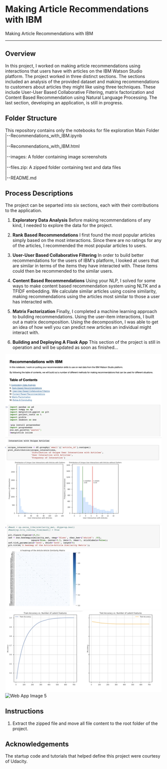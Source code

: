 # Making Article Recommendations with IBM
Making Article Recommendations with IBM

---

## Overview
In this project, I worked on making article recommendations using interactions that users have with articles on the IBM Watson Studio platform. The project worked in three distinct sections. The sections included an analysis of the provided dataset and making recommendations to customers about articles they might like using three techniques. These include User-User Based Collaborative Filtering, matrix factorization and Content Based Recommendation using Natural Language Processing. The last section, developing an application, is still in progress.

## Folder Structure
This repository contains only the notebooks for file exploration
Main Folder
   |--Recommendations_with_IBM.ipynb<br>
   | <br>
   |--Recommendations_with_IBM.html <br>
   | <br>
   |--images: A folder containing image screenshots <br>
   | <br>
   |--files.zip: A zipped folder containing test and data files<br>
   | <br>
   |--README.md <br>

## Process Descriptions
The project can be separted into six sections, each with their contributions to the application.

1. **Exploratory Data Analysis**
    Before making recommendations of any kind, I needed to explore the data for the project.

2. **Rank Based Recommendations**
    I first found the most popular articles simply based on the most interactions. Since there are no ratings for any of the articles, I recommended the most popular articles to users.

3. **User-User Based Collaborative Filtering**
    In order to build better recommendations for the users of IBM's platform, I looked at users that are similar in terms of the items they have interacted with. These items could then be recommended to the similar users.

4. **Content Based Recommendations**
    Using your NLP, I solved for some ways to make content based recommendation system using NLTK and a TFIDF embedding. We calculate similar articles using cosine similarity, making recommendations using the articles most similar to those a user has interacted with.

5. **Matrix Factorization**
    Finally, I completed a machine learning approach to building recommendations. Using the user-item interactions, I built out a matrix decomposition. Using the decomposition, I was able to get an idea of how well you can predict new articles an individual might interact with.

6. **Building and Deploying A Flask App**
    This section of the project is still in operation and will be updated as soon as finished...

![Web App Image 1](images/image1-min.jpg)
![Web App Image 2](images/image2-min.jpg)
![Web App Image 3](images/image3-min.jpg)
![Web App Image 4](images/image4-min.jpg)
![Web App Image 5](images/image5-min.jpg)


## Instructions
1. Extract the zipped file and move all file content to the root folder of the project.


## Acknowledgements
The startup code and tutorials that helped define this project were courtesy of Udacity.

